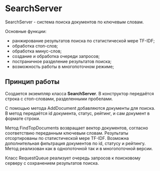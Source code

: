# SearchServer

SearchServer - система поиска документов по ключевым словам.

Основные функции:
- ранжирование результатов поиска по статистической мере TF-IDF;
- обработка стоп-слов;
- обработка минус-слов;
- создание и обработка очереди запросов;
- постраничное разделение результатов поиска;
- возможность работы в многопоточном режиме;

## Принцип работы
Создается экземпляр класса **SearchServer**. В конструктор передаётся строка с стоп-словами, разделенными пробелами.

С помощью метода AddDocument добавляются документы для поиска. В метод передаётся id документа, статус, рейтинг, и сам документ в формате строки.

Метод FindTopDocuments возвращает вектор документов, согласно соответствию переданным ключевым словам. Результаты отсортированы по статистической мере TF-IDF. Возможна дополнительная фильтрация документов по id, статусу и рейтингу. Метод реализован как в однопоточной так и в многопоточной версии.

Класс RequestQueue реализует очередь запросов к поисковому серверу с сохранением результатов поиска.